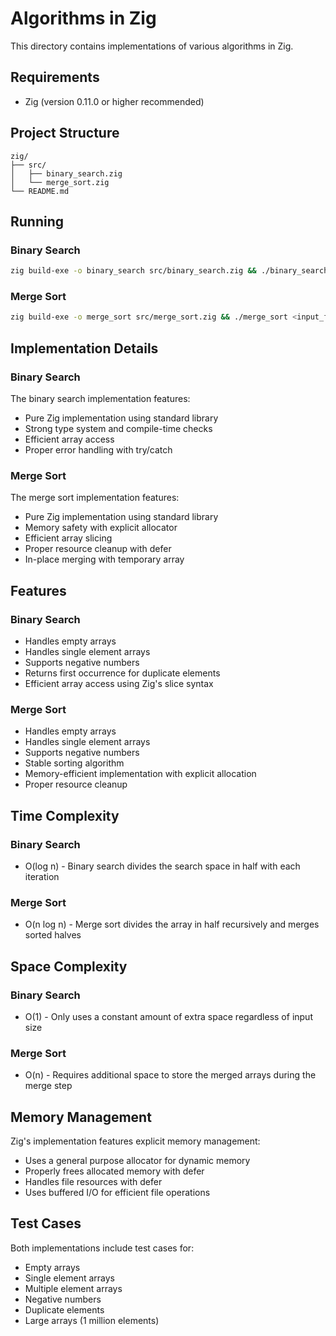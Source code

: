 # Algorithms in Zig

This directory contains implementations of various algorithms in Zig.

## Requirements

- Zig (version 0.11.0 or higher recommended)

## Project Structure

```
zig/
├── src/
│   ├── binary_search.zig
│   └── merge_sort.zig
└── README.md
```

## Running

### Binary Search
```bash
zig build-exe -o binary_search src/binary_search.zig && ./binary_search <input_file>
```

### Merge Sort
```bash
zig build-exe -o merge_sort src/merge_sort.zig && ./merge_sort <input_file>
```

## Implementation Details

### Binary Search
The binary search implementation features:
- Pure Zig implementation using standard library
- Strong type system and compile-time checks
- Efficient array access
- Proper error handling with try/catch

### Merge Sort
The merge sort implementation features:
- Pure Zig implementation using standard library
- Memory safety with explicit allocator
- Efficient array slicing
- Proper resource cleanup with defer
- In-place merging with temporary array

## Features

### Binary Search
- Handles empty arrays
- Handles single element arrays
- Supports negative numbers
- Returns first occurrence for duplicate elements
- Efficient array access using Zig's slice syntax

### Merge Sort
- Handles empty arrays
- Handles single element arrays
- Supports negative numbers
- Stable sorting algorithm
- Memory-efficient implementation with explicit allocation
- Proper resource cleanup

## Time Complexity

### Binary Search
- O(log n) - Binary search divides the search space in half with each iteration

### Merge Sort
- O(n log n) - Merge sort divides the array in half recursively and merges sorted halves

## Space Complexity

### Binary Search
- O(1) - Only uses a constant amount of extra space regardless of input size

### Merge Sort
- O(n) - Requires additional space to store the merged arrays during the merge step

## Memory Management

Zig's implementation features explicit memory management:
- Uses a general purpose allocator for dynamic memory
- Properly frees allocated memory with defer
- Handles file resources with defer
- Uses buffered I/O for efficient file operations

## Test Cases

Both implementations include test cases for:
- Empty arrays
- Single element arrays
- Multiple element arrays
- Negative numbers
- Duplicate elements
- Large arrays (1 million elements)
